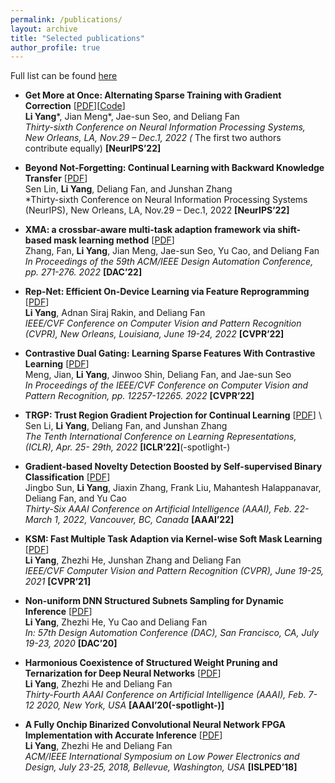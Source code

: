 ```yaml
---
permalink: /publications/
layout: archive
title: "Selected publications"
author_profile: true
---
```


Full list can be found [here](https://scholar.google.com/citations?hl=en&user=qpUT1I8AAAAJ&view_op=list_works&sortby=pubdate)

* **Get More at Once: Alternating Sparse Training with Gradient Correction** [[PDF](https://openreview.net/forum?id=lYZQRpqLesi)][[Code](https://github.com/mengjian0502/AST)]\
**Li Yang***, Jian Meng*, Jae-sun Seo, and Deliang Fan \
*Thirty-sixth Conference on Neural Information Processing Systems, New Orleans, LA, Nov.29 – Dec.1, 2022 (* The first two authors contribute equally) **[NeurIPS’22]**

* **Beyond Not-Forgetting: Continual Learning with Backward Knowledge Transfer** [[PDF](https://openreview.net/forum?id=diV1PpaP33)] \
Sen Lin, **Li Yang**, Deliang Fan, and Junshan Zhang \
*Thirty-sixth Conference on Neural Information Processing Systems (NeurIPS), New Orleans, LA, Nov.29 – Dec.1, 2022  **[NeurIPS’22]**

* **XMA: a crossbar-aware multi-task adaption framework via shift-based mask learning method** [[PDF](https://dl.acm.org/doi/abs/10.1145/3489517.3530458)] \
Zhang, Fan, **Li Yang**, Jian Meng, Jae-sun Seo, Yu Cao, and Deliang Fan \
*In Proceedings of the 59th ACM/IEEE Design Automation Conference, pp. 271-276. 2022* **[DAC’22]**

* **Rep-Net: Efficient On-Device Learning via Feature Reprogramming** [[PDF](https://openaccess.thecvf.com/content/CVPR2022/html/Yang_Rep-Net_Efficient_On-Device_Learning_via_Feature_Reprogramming_CVPR_2022_paper.html)] \
**Li Yang**, Adnan Siraj Rakin, and Deliang Fan \
*IEEE/CVF Conference on Computer Vision and Pattern Recognition (CVPR), New Orleans, Louisiana, June 19-24, 2022* **[CVPR’22]**

* **Contrastive Dual Gating: Learning Sparse Features With Contrastive Learning** [[PDF](https://openaccess.thecvf.com/content/CVPR2022/html/Meng_Contrastive_Dual_Gating_Learning_Sparse_Features_With_Contrastive_Learning_CVPR_2022_paper.html)] \
Meng, Jian, **Li Yang**, Jinwoo Shin, Deliang Fan, and Jae-sun Seo \
*In Proceedings of the IEEE/CVF Conference on Computer Vision and Pattern Recognition, pp. 12257-12265. 2022* **[CVPR’22]**

* **TRGP: Trust Region Gradient Projection for Continual Learning** [[PDF]([https://dl.acm.org/doi/abs/10.1145/3489517.3530458](https://openreview.net/pdf?id=iEvAf8i6JjO))]  \
Sen Li, **Li Yang**, Deliang Fan, and Junshan Zhang \
*The Tenth International Conference on Learning Representations, (ICLR), Apr. 25- 29th, 2022* **[ICLR’22]**(-spotlight-)

* **Gradient-based Novelty Detection Boosted by Self-supervised Binary Classification** [[PDF](https://arxiv.org/abs/2112.09815)] \
Jingbo Sun, **Li Yang**, Jiaxin Zhang, Frank Liu, Mahantesh Halappanavar, Deliang Fan, and Yu Cao \
*Thirty-Six AAAI Conference on Artificial Intelligence (AAAI), Feb. 22-March 1, 2022, Vancouver, BC, Canada* **[AAAI’22]**

* **KSM: Fast Multiple Task Adaption via Kernel-wise Soft Mask Learning** [[PDF](https://openaccess.thecvf.com/content/CVPR2021/html/Yang_KSM_Fast_Multiple_Task_Adaption_via_Kernel-Wise_Soft_Mask_Learning_CVPR_2021_paper.html)] \
**Li Yang**, Zhezhi He, Junshan Zhang and Deliang Fan \
*IEEE/CVF Computer Vision and Pattern Recognition (CVPR), June 19-25, 2021* **[CVPR’21]**

* **Non-uniform DNN Structured Subnets Sampling for Dynamic Inference** [[PDF](https://ieeexplore.ieee.org/document/9218736)]\
**Li Yang**, Zhezhi He, Yu Cao and Deliang Fan \
*In: 57th Design Automation Conference (DAC), San Francisco, CA, July 19-23, 2020* **[DAC’20]**

* **Harmonious Coexistence of Structured Weight Pruning and Ternarization for Deep Neural Networks** [[PDF](https://ojs.aaai.org/index.php/AAAI/article/view/6138)] \
**Li Yang**, Zhezhi He and Deliang Fan \
*Thirty-Fourth AAAI Conference on Artificial Intelligence (AAAI), Feb. 7-12 2020, New York, USA*  **[AAAI’20(-spotlight-)]**

* **A Fully Onchip Binarized Convolutional Neural Network FPGA Implementation with Accurate Inference** [[PDF](https://dl.acm.org/doi/10.1145/3218603.3218615)] \
**Li Yang**, Zhezhi He and Deliang Fan \
*ACM/IEEE International Symposium on Low Power Electronics and Design, July 23-25, 2018, Bellevue, Washington, USA* **[ISLPED’18]**





